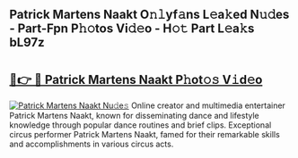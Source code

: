 ## Patrick Martens Naakt O𝚗𝚕yf𝚊ns L𝚎a𝚔ed N𝚞𝚍es - Part-Fpn P𝚑𝚘tos Vi𝚍𝚎o - H𝚘𝚝 Part L𝚎a𝚔s bL97z

# <h2><a href="http://kfahbc.oniu.top/?m=Patrick+Martens+Naakt">🔗👉 🔴 Patrick Martens Naakt P𝚑ot𝚘𝚜 V𝚒d𝚎o</a></h2>

[![Patrick Martens Naakt Nu𝚍e𝚜](https://i.imgur.com/0qMVB7G.gif)](http://kfahbc.oniu.top/?m=Patrick+Martens+Naakt)
Online creator and multimedia entertainer Patrick Martens Naakt, known for disseminating dance and lifestyle knowledge through popular dance routines and brief clips. Exceptional circus performer Patrick Martens Naakt, famed for their remarkable skills and accomplishments in various circus acts.  
